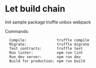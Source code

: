 # Let build chain 

Init sample package
    truffle unbox webpack

Commands:
```
  Compile:              truffle compile
  Migrate:              truffle migrate
  Test contracts:       truffle test
  Run linter:           npm run lint
  Run dev server:       npm run dev
  Build for production: npm run build
```